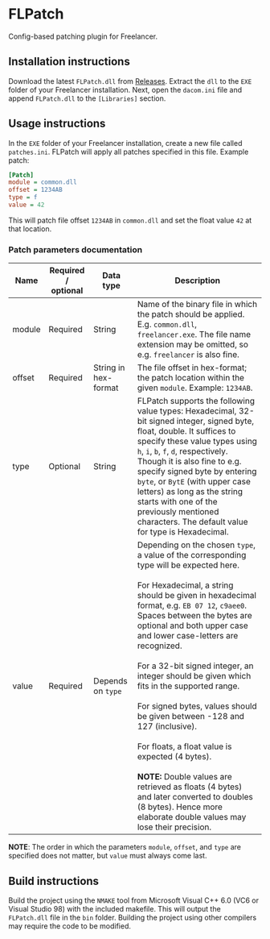 # FLPatch
Config-based patching plugin for Freelancer.

## Installation instructions
Download the latest `FLPatch.dll` from [Releases](https://github.com/BC46/FLPatch/releases). Extract the `dll` to the `EXE` folder of your Freelancer installation.
Next, open the `dacom.ini` file and append `FLPatch.dll` to the `[Libraries]` section.

## Usage instructions
In the `EXE` folder of your Freelancer installation, create a new file called `patches.ini`. FLPatch will apply all patches specified in this file. Example patch:

```ini
[Patch]
module = common.dll
offset = 1234AB
type = f
value = 42
```

This will patch file offset `1234AB` in `common.dll` and set the float value `42` at that location.

### Patch parameters documentation
| Name     | Required / optional | Data type | Description |
| -------- | --------- | --------- | --------- |
| module   | Required  | String               | Name of the binary file in which the patch should be applied. E.g. `common.dll`, `freelancer.exe`. The file name extension may be omitted, so e.g. `freelancer` is also fine. |
| offset   | Required  | String in hex-format | The file offset in hex-format; the patch location within the given `module`. Example: `1234AB`. |
| type     | Optional  | String               | FLPatch supports the following value types: Hexadecimal, 32-bit signed integer, signed byte, float, double. It suffices to specify these value types using `h`, `i`, `b`, `f`, `d`, respectively. Though it is also fine to e.g. specify signed byte by entering `byte`, or `BytE` (with upper case letters) as long as the string starts with one of the previously mentioned characters. The default value for type is Hexadecimal. |
| value    | Required  | Depends on `type`    | Depending on the chosen `type`, a value of the corresponding type will be expected here.<br /><br />For Hexadecimal, a string should be given in hexadecimal format, e.g. `EB 07 12`, `c9aee0`. Spaces between the bytes are optional and both upper case and lower case-letters are recognized.<br /><br />For a 32-bit signed integer, an integer should be given which fits in the supported range.<br /><br />For signed bytes, values should be given between -128 and 127 (inclusive).<br /><br />For floats, a float value is expected (4 bytes). <br /><br />**NOTE:** Double values are retrieved as floats (4 bytes) and later converted to doubles (8 bytes). Hence more elaborate double values may lose their precision. |

**NOTE**: The order in which the parameters `module`, `offset`, and `type` are specified does not matter, but `value` must always come last.

## Build instructions
Build the project using the `NMAKE` tool from Microsoft Visual C++ 6.0 (VC6 or Visual Studio 98) with the included makefile.
This will output the `FLPatch.dll` file in the `bin` folder.
Building the project using other compilers may require the code to be modified.
